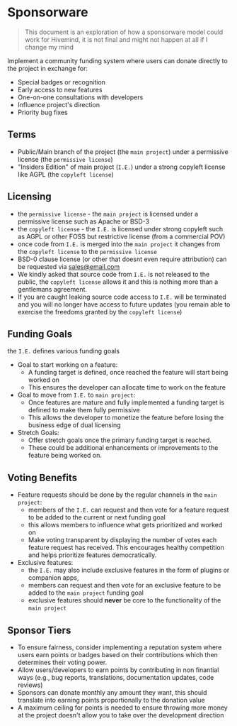 # Sponsorware 

> This document is an exploration of how a sponsorware model could work for Hivemind, it is not final and might not happen at all if I change my mind

Implement a community funding system where users can donate directly to the project in exchange for:

- Special badges or recognition
- Early access to new features
- One-on-one consultations with developers
- Influence project's direction
- Priority bug fixes

## Terms

- Public/Main branch of the project (the `main project`) under a permissive license (the `permissive license`)
- "Insiders Edition" of main project (`I.E.`) under a strong copyleft license like AGPL (the `copyleft license`)

## Licensing

- the `permissive license` - the `main project` is licensed under a permissive license such as Apache or BSD-3
- the `copyleft license` - the `I.E.` is licensed under strong copyleft such as AGPL or other FOSS but restrictive license (from a commercial POV)
- once code from `I.E.` is merged into the `main project` it changes from the `copyleft license` to the `permissive license` 
- BSD-0 clause license (or other that doesnt even require attribution) can be requested via sales@email.com
- We kindly asked that source code from `I.E.` is not released to the public, the `copyleft license` allows it and this is nothing more than a gentlemans agreement.
- If you are caught leaking source code access to `I.E.` will be terminated and you will no longer have access to future updates (you remain able to exercise the freedoms granted by the `copyleft license`)


## Funding Goals

the `I.E.` defines various funding goals

- Goal to start working on a feature:
  - A funding target is defined, once reached the feature will start being worked on
  - This ensures the developer can allocate time to work on the feature  
- Goal to move from `I.E.` to `main project`:
  - Once features are mature and fully implemented a funding target is defined to make them fully permissive
  - This allows the developer to monetize the feature before losing the business edge of dual licensing
- Stretch Goals:
  - Offer stretch goals once the primary funding target is reached. 
  - These could be additional enhancements or improvements to the feature being worked on.

## Voting Benefits

- Feature requests should be done by the regular channels in the `main project`:
  - members of the `I.E.` can request and then vote for a feature request to be added to the current or next funding goal 
  - this allows members to influence what gets prioritized and worked on
  - Make voting transparent by displaying the number of votes each feature request has received. This encourages healthy competition and helps prioritize features democratically.
- Exclusive features:
  - the `I.E.` may also include exclusive features in the form of plugins or companion apps,
  - members can request and then vote for an exclusive feature to be added to the `main project` funding goal
  - exclusive features should **never** be core to the functionality of the `main project`


## Sponsor Tiers

- To ensure fairness, consider implementing a reputation system where users earn points or badges based on their contributions which then determines their voting power.
- Allow users/developers to earn points by contributing in non finantial ways (e.g., bug reports, translations, documentation updates, code reviews)
- Sponsors can donate monthly any amount they want, this should translate into earning points proportionally to the donation value
- A maximum ceiling for points is needed to ensure throwing more money at the project doesn't allow you to take over the development direction


